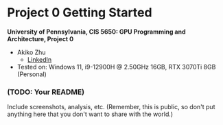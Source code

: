 Project 0 Getting Started
====================

**University of Pennsylvania, CIS 5650: GPU Programming and Architecture, Project 0**

* Akiko Zhu
  * [LinkedIn](https://www.linkedin.com/in/geming-akiko-zhu-b6705a255/)
* Tested on: Windows 11, i9-12900H @ 2.50GHz 16GB, RTX 3070Ti 8GB (Personal)

### (TODO: Your README)

Include screenshots, analysis, etc. (Remember, this is public, so don't put
anything here that you don't want to share with the world.)
